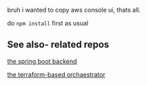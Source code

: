 bruh i wanted to copy aws console ui, thats all.

do `npm install` first as usual

## See also- related repos

[the spring boot backend](https://github.com/apparentlyarhm/validator-gcp-java)

[the terraform-based orchaestrator](https://github.com/apparentlyarhm/minecraft-terraform)
